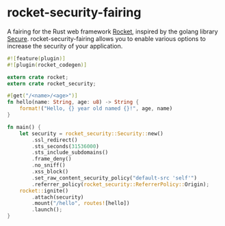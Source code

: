 # rocket-security-fairing

A fairing for the Rust web framework [Rocket](https://rocket.rs), inspired by the golang library [Secure](https://github.com/unrolled/secure).
rocket-security-fairing allows you to enable various options to increase the security of your application.

```rust
#![feature(plugin)]
#![plugin(rocket_codegen)]

extern crate rocket;
extern crate rocket_security;

#[get("/<name>/<age>")]
fn hello(name: String, age: u8) -> String {
    format!("Hello, {} year old named {}!", age, name)
}

fn main() {
    let security = rocket_security::Security::new()
        .ssl_redirect()
        .sts_seconds(31536000)
        .sts_include_subdomains()
        .frame_deny()
        .no_sniff()
        .xss_block()
        .set_raw_content_security_policy("default-src 'self'")
        .referrer_policy(rocket_security::ReferrerPolicy::Origin);
    rocket::ignite()
        .attach(security)
        .mount("/hello", routes![hello])
        .launch();
}
```
